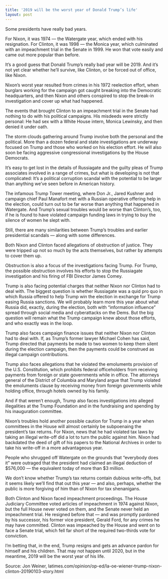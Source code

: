 ```yaml
---
title: '2019 will be the worst year of Donald Trump’s life'
layout: post
---
```


Some presidents have really bad years.

For Nixon, it was 1974 — the Watergate year, which ended with his resignation. For Clinton, it was 1998 — the Monica year, which culminated with an impeachment trial in the Senate in 1999. He won that vote easily and came out more popular than before.

It’s a good guess that Donald Trump’s really bad year will be 2019. And it’s not yet clear whether he’ll survive, like Clinton, or be forced out of office, like Nixon.

Nixon’s worst year resulted from crimes in his 1972 reelection effort, when burglars working for the campaign got caught breaking into the Democratic headquarters, and then Nixon and others conspired to stop the break-in investigation and cover up what had happened.

The events that brought Clinton to an impeachment trial in the Senate had nothing to do with his political campaigns. His misdeeds were strictly personal: He had sex with a White House intern, Monica Lewinsky, and then denied it under oath.

The storm clouds gathering around Trump involve both the personal and the political. More than a dozen federal and state investigations are underway focused on Trump and those who worked on his election effort. He will also soon be facing aggressive congressional investigations by the House Democrats.

It’s easy to get lost in the details of Russiagate and the guilty pleas of Trump associates involved in a range of crimes, but what is developing is not that complicated: It’s a political corruption scandal with the potential to be larger than anything we’ve seen before in American history.

The infamous Trump Tower meeting, where Don Jr., Jared Kushner and campaign chief Paul Manafort met with a Russian operative offering help in the election, could turn out to be far worse than anything that happened in Watergate. And Trump’s sexual troubles would be worse than Clinton’s, too, if he is found to have violated campaign funding laws in trying to buy the silence of women he slept with.

Still, there are many similarities between Trump’s troubles and earlier presidential scandals — along with some differences.

Both Nixon and Clinton faced allegations of obstruction of justice. They were tripped up not so much by the acts themselves, but rather by attempts to cover them up.

Obstruction is also a focus of the investigations facing Trump. For Trump, the possible obstruction involves his efforts to stop the Russiagate investigation and his firing of FBI Director James Comey.

Trump is also facing potential charges that neither Nixon nor Clinton had to deal with. The biggest question is whether Russiagate was a quid pro quo in which Russia offered to help Trump win the election in exchange for Trump easing Russia sanctions. We will probably learn more this year about what Russia did, exactly, during the election, both with “information influence” spread through social media and cyberattacks on the Dems. But the big question will remain what the Trump campaign knew about those efforts, and who exactly was in the loop.

Trump also faces campaign finance issues that neither Nixon nor Clinton had to deal with. If, as Trump’s former lawyer Michael Cohen has said, Trump directed that payments be made to two women to keep them silent during the election campaign, then the payments could be construed as illegal campaign contributions.

Trump also faces allegations that he violated the emoluments provision of the U.S. Constitution, which prohibits federal officeholders from receiving payments from foreign or state governments while in office. The attorneys general of the District of Columbia and Maryland argue that Trump violated the emoluments clause by receiving money from foreign governments while holding office, through hotels owned by his family.

And if that weren’t enough, Trump also faces investigations into alleged illegalities at the Trump Foundation and in the fundraising and spending by his inauguration committee.

Nixon’s troubles hold another possible caution for Trump in a year when committees in the House will almost certainly be subpoenaing the president’s tax returns. For Nixon, news that he had violated tax laws by taking an illegal write-off did a lot to turn the public against him. Nixon had backdated the deed of gift of his papers to the National Archives in order to take his write-off in a more advantageous year.

People who shrugged off Watergate on the grounds that “everybody does it” were outraged that the president had claimed an illegal deduction of $576,000 — the equivalent today of more than $3 million.

We don’t know whether Trump’s tax returns contain dubious write-offs, but it seems likely we’ll find that out this year — and also, perhaps, whether the public is more forgiving of him than of Nixon for tax shenanigans.

Both Clinton and Nixon faced impeachment proceedings. The House Judiciary Committee voted articles of impeachment in 1974 against Nixon, but the full House never voted on them, and the Senate never held an impeachment trial. He resigned before that — and was promptly pardoned by his successor, his former vice president, Gerald Ford, for any crimes he may have committed. Clinton was impeached by the House and went on to face a Senate trial, which fell far short of the required two-thirds vote for conviction.

I’m betting that, in the end, Trump resigns and gets an advance pardon for himself and his children. That may not happen until 2020, but in the meantime, 2019 will be the worst year of his life.

Source: Jon Weiner, latimes.com/opinion/op-ed/la-oe-wiener-trump-nixon-clinton-20190103-story.html